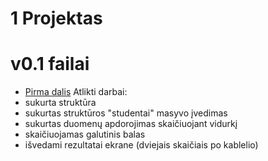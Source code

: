 # 1 Projektas
# v0.1 failai
* [Pirma dalis]()
Atlikti darbai:
* sukurta struktūra
* sukurtas struktūros "studentai" masyvo įvedimas
* sukurtas duomenų apdorojimas skaičiuojant vidurkį
* skaičiuojamas galutinis balas 
* išvedami rezultatai ekrane (dviejais skaičiais po kablelio)
